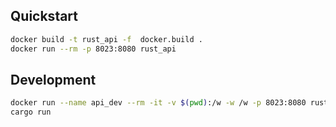## Quickstart
```bash
docker build -t rust_api -f  docker.build .
docker run --rm -p 8023:8080 rust_api
```

## Development
```bash
docker run --name api_dev --rm -it -v $(pwd):/w -w /w -p 8023:8080 rust:1.85.1 bash
cargo run
```